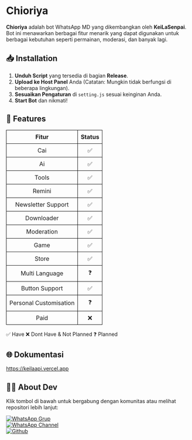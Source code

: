 # Chioriya

**Chioriya** adalah bot WhatsApp MD yang dikembangkan oleh **KeiLaSenpai**. Bot ini menawarkan berbagai fitur menarik yang dapat digunakan untuk berbagai kebutuhan seperti permainan, moderasi, dan banyak lagi.

## 📥 Installation

1. **Unduh Script** yang tersedia di bagian **Release**.
2. **Upload ke Host Panel** Anda (Catatan: Mungkin tidak berfungsi di beberapa lingkungan).
3. **Sesuaikan Pengaturan** di `setting.js` sesuai keinginan Anda.
4. **Start Bot** dan nikmati!

## 🚀 Features

<table style="border-collapse: collapse; width: 100%;">
  <thead>
    <tr>
      <th style="border: 1px solid #000; padding: 8px; text-align: center;">Fitur</th>
      <th style="border: 1px solid #000; padding: 8px; text-align: center;">Status</th>
    </tr>
  </thead>
  <tbody>
    <tr>
      <td style="border: 1px solid #000; padding: 8px; text-align: center;">Cai</td>
      <td style="border: 1px solid #000; padding: 8px; text-align: center;">✅</td>
    </tr>
    <tr>
      <td style="border: 1px solid #000; padding: 8px; text-align: center;">Ai</td>
      <td style="border: 1px solid #000; padding: 8px; text-align: center;">✅</td>
    </tr>
    <tr>
      <td style="border: 1px solid #000; padding: 8px; text-align: center;">Tools</td>
      <td style="border: 1px solid #000; padding: 8px; text-align: center;">✅</td>
    </tr>
    <tr>
      <td style="border: 1px solid #000; padding: 8px; text-align: center;">Remini</td>
      <td style="border: 1px solid #000; padding: 8px; text-align: center;">✅</td>
    </tr>
    <tr>
      <td style="border: 1px solid #000; padding: 8px; text-align: center;">Newsletter Support</td>
      <td style="border: 1px solid #000; padding: 8px; text-align: center;">✅</td>
    </tr>
    <tr>
      <td style="border: 1px solid #000; padding: 8px; text-align: center;">Downloader</td>
      <td style="border: 1px solid #000; padding: 8px; text-align: center;">✅</td>
    </tr>
    <tr>
      <td style="border: 1px solid #000; padding: 8px; text-align: center;">Moderation</td>
      <td style="border: 1px solid #000; padding: 8px; text-align: center;">✅</td>
    </tr>
    <tr>
      <td style="border: 1px solid #000; padding: 8px; text-align: center;">Game</td>
      <td style="border: 1px solid #000; padding: 8px; text-align: center;">✅</td>
    </tr>
    <tr>
      <td style="border: 1px solid #000; padding: 8px; text-align: center;">Store</td>
      <td style="border: 1px solid #000; padding: 8px; text-align: center;">✅</td>
    </tr>
    <tr>
      <td style="border: 1px solid #000; padding: 8px; text-align: center;">Multi Language</td>
      <td style="border: 1px solid #000; padding: 8px; text-align: center;">❓</td>
    </tr>
    <tr>
      <td style="border: 1px solid #000; padding: 8px; text-align: center;">Button Support</td>
      <td style="border: 1px solid #000; padding: 8px; text-align: center;">✅</td>
    </tr>
    <tr>
      <td style="border: 1px solid #000; padding: 8px; text-align: center;">Personal Customisation</td>
      <td style="border: 1px solid #000; padding: 8px; text-align: center;">❓</td>
    </tr>
    <tr>
      <td style="border: 1px solid #000; padding: 8px; text-align: center;">Paid</td>
      <td style="border: 1px solid #000; padding: 8px; text-align: center;">❌</td>
    </tr>
  </tbody>
</table>


✅   Have
❌   Dont Have & Not Planned
❓   Planned

## 🌐 Dokumentasi
https://keilaapi.vercel.app
## 👨‍💻 About Dev

Klik tombol di bawah untuk bergabung dengan komunitas atau melihat repositori lebih lanjut:

[![WhatsApp Grup](https://img.shields.io/badge/Grup%20WA-Join-green)](https://chat.whatsapp.com/CjCEnQRtlqV3NGRfekH8FV)  
[![WhatsApp Channel](https://img.shields.io/badge/Channel%20WA-Subscribe-blue)](https://whatsapp.com/channel/0029VafeXnbDTkK4EwjVay2T)  
[![Github](https://img.shields.io/badge/Github-Visit-black)](https://github.com/TerserahGw)
